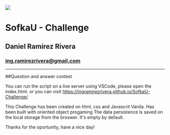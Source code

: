 ![](https://ik.imagekit.io/lvh0tltbeph/SofkaU/logo-sofkau_1Fn3uH-1S.png?ik-sdk-version=javascript-1.4.3&updatedAt=1645658493330)

#  SofkaU - Challenge

## Daniel Ramírez Rivera
### ing.ramirezrivera@gmail.com

------------



##Question and answer contest

You can run the script on a live server using VSCode, please open the index.html.
or you can visit https://ingramirezrivera.github.io/SofkaU-Challenge/


This Challenge has been created on html, css and Javascrit Vanila.
Has been built with oriented object progaming
The data persistence is saved on the local storage from the broswer. It's empty by default.

Thanks for the oportunity, have a nice day!
